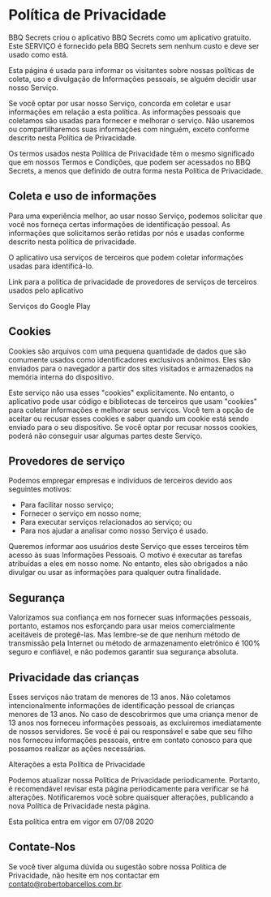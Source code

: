 # Política de Privacidade

BBQ Secrets criou o aplicativo BBQ Secrets como um aplicativo gratuito. Este SERVIÇO é fornecido pela BBQ Secrets sem nenhum custo e deve ser usado como está.

Esta página é usada para informar os visitantes sobre nossas políticas de coleta, uso e divulgação de Informações pessoais, se alguém decidir usar nosso Serviço.

Se você optar por usar nosso Serviço, concorda em coletar e usar informações em relação a esta política. As informações pessoais que coletamos são usadas para fornecer e melhorar o serviço. Não usaremos ou compartilharemos suas informações com ninguém, exceto conforme descrito nesta Política de Privacidade.

Os termos usados ​​nesta Política de Privacidade têm o mesmo significado que em nossos Termos e Condições, que podem ser acessados ​​no BBQ Secrets, a menos que definido de outra forma nesta Política de Privacidade.

## Coleta e uso de informações

Para uma experiência melhor, ao usar nosso Serviço, podemos solicitar que você nos forneça certas informações de identificação pessoal. As informações que solicitamos serão retidas por nós e usadas conforme descrito nesta política de privacidade.

O aplicativo usa serviços de terceiros que podem coletar informações usadas para identificá-lo.

Link para a política de privacidade de provedores de serviços de terceiros usados ​​pelo aplicativo

Serviços do Google Play

## Cookies

Cookies são arquivos com uma pequena quantidade de dados que são comumente usados ​​como identificadores exclusivos anônimos. Eles são enviados para o navegador a partir dos sites visitados e armazenados na memória interna do dispositivo.

Este serviço não usa esses "cookies" explicitamente. No entanto, o aplicativo pode usar código e bibliotecas de terceiros que usam "cookies" para coletar informações e melhorar seus serviços. Você tem a opção de aceitar ou recusar esses cookies e saber quando um cookie está sendo enviado para o seu dispositivo. Se você optar por recusar nossos cookies, poderá não conseguir usar algumas partes deste Serviço.

## Provedores de serviço

Podemos empregar empresas e indivíduos de terceiros devido aos seguintes motivos:

* Para facilitar nosso serviço;
* Fornecer o serviço em nosso nome;
* Para executar serviços relacionados ao serviço; ou
* Para nos ajudar a analisar como nosso Serviço é usado.

Queremos informar aos usuários deste Serviço que esses terceiros têm acesso às suas Informações Pessoais. O motivo é executar as tarefas atribuídas a eles em nosso nome. No entanto, eles são obrigados a não divulgar ou usar as informações para qualquer outra finalidade.

## Segurança

Valorizamos sua confiança em nos fornecer suas informações pessoais, portanto, estamos nos esforçando para usar meios comercialmente aceitáveis ​​de protegê-las. Mas lembre-se de que nenhum método de transmissão pela Internet ou método de armazenamento eletrônico é 100% seguro e confiável, e não podemos garantir sua segurança absoluta.

## Privacidade das crianças

Esses serviços não tratam de menores de 13 anos. Não coletamos intencionalmente informações de identificação pessoal de crianças menores de 13 anos. No caso de descobrirmos que uma criança menor de 13 anos nos forneceu informações pessoais, as excluiremos imediatamente de nossos servidores. Se você é pai ou responsável e sabe que seu filho nos forneceu informações pessoais, entre em contato conosco para que possamos realizar as ações necessárias.

Alterações a esta Política de Privacidade

Podemos atualizar nossa Política de Privacidade periodicamente. Portanto, é recomendável revisar esta página periodicamente para verificar se há alterações. Notificaremos você sobre quaisquer alterações, publicando a nova Política de Privacidade nesta página.

Esta política entra em vigor em 07/08 2020

## Contate-Nos

Se você tiver alguma dúvida ou sugestão sobre nossa Política de Privacidade, não hesite em nos contactar em contato@robertobarcellos.com.br.


